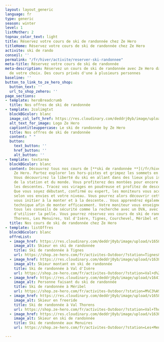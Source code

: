 ```yaml
---
layout: layout_generic
language: fr
type: generic
season: winter
level: 1
listMother: 2
topnav_color_text: light
title: Réservez votre cours de ski de randonnée chez Ze Hero
titleHome: Réservez votre cours de ski de randonnée chez Ze Hero
activite: ski de rando
conseil: ''
permalink: "/fr/hiver/activite/reserver-ski-randonnee"
meta-title: Réservez votre cours de ski de randonnée
meta-description: Réservez un cours de ski de randonnée avec Ze Hero dans la station
  de votre choix. Des cours privés d'une à plusieurs personnes
baseline: ''
button_to_link_to_ze_hero_shop:
  button_text: ''
  url_to_shop_zehero: ''
page_sections:
- template: heroBreadcrumb
  title: Nos offres de ski de randonnée
- template: 2colimgtxt
  blockBGcolor: blanc
  image_col_left_href: https://res.cloudinary.com/deddrj0yb/image/upload/v1640094644/website/logo/Sur%20fond%20clair/logo-ze-hero-horizontal_4_a3dhvk.png
  alt_text_for_image: Logo Ze Hero
  captiontitleuppercase: Le ski de randonnée by Ze Hero
  title: Nos offres de ski de randonnée
  content: " "
  button:
    text_button: ''
    href_button: ''
    alt_button: ''
- template: textarea
  blockBGcolor: blanc
  content: Découvrez tous nos cours de [**ski de randonnée **](/fr/hiver/activites/ski-de-randonnee)chez
    Ze Hero. Partez explorer les hors-pistes et grimpez les sommets en ski de randonnée.
    Vous découvrirez la liberté du ski en allant dans des lieux plus isolés, loin
    de la station et du monde. Vous profiterez des montées pour encore plus savourez
    les descentes. Tracez vos virages en poudreuse et profitez de descente fabuleuse.
    Que vous soyez débutant, confirmé ou expert, les moniteurs vous accompagneront
    selon vos envies et votre niveau. Vous pourrez alors découvrir cette discipline,
    vous initier à la monter et à la descente.. Vous apprendrez également la meilleure
    technique afin de monter efficacement. Votre moniteur vous enseignera également
    tous les conseils de sécurité comme la recherche avec un DVA, avec la sonde et
    d'utiliser la pelle. Vous pourrez réservez vos cours de ski de randonnée à Val
    Thorens, Les Menuires, Val d'Isère, Tignes, Courchevel, Méribel et l'Alpe d'Huez.
  title: Nos cours de ski de randonnée chez Ze Hero
- template: listOffres
  blockBGcolor: blanc
  offreList:
  - image_href: https://res.cloudinary.com/deddrj0yb/image/upload/v1658843993/website/winter/GOPR1121_1644667504059.jpg
    image_alt: Skieur en ski de randonnée
    title: Ski de randonnée à Tignes
    url: https://shop.ze-hero.com/fr/activites-Outdoor/?station=Tignes&calessonstype=Cours+priv%C3%A9&catypegenderlistsummer=all&calessonsactivitytype=Ski&start-date=
  - image_href: https://res.cloudinary.com/deddrj0yb/image/upload/v1638883533/website/winter/Ski-randonne-ascension_g8hj01.jpg
    image_alt: Skieur montant en ski de randonnée
    title: Ski de randonnée à Val d'Isère
    url: https://shop.ze-hero.com/fr/activites-Outdoor/?station=Val+d%27Is%C3%A8re&calessonstype=Cours+priv%C3%A9&catypegenderlistsummer=all&calessonsactivitytype=Ski&start-date=
  - image_href: https://res.cloudinary.com/deddrj0yb/image/upload/v1641540482/website/winter/amza-andrei-LiwdRhUaGZ0-unsplash_sqwdgb.jpg
    image_alt: Personne faisant du ski de randonnée
    title: Ski de randonnée à Méribel
    url: https://shop.ze-hero.com/fr/activites-Outdoor/?station=M%C3%A9ribel&calessonstype=Cours+priv%C3%A9&catypegenderlistsummer=all&calessonsactivitytype=Ski&start-date=
  - image_href: https://res.cloudinary.com/deddrj0yb/image/upload/v1658839133/website/winter/164359367_7995718387166229_3029293489305122895_n.jpg
    image_alt: Skieur en freeride
    title: Ski de randonnée à Val Thorens
    url: https://shop.ze-hero.com/fr/activites-Outdoor/?station=Val+Thorens&calessonstype=Cours+priv%C3%A9&catypegenderlistsummer=all&calessonsactivitytype=Ski&start-date=
  - image_href: https://res.cloudinary.com/deddrj0yb/image/upload/v1638883531/website/winter/Randonne-neige-seul_mxdyy6.jpg
    image_alt: Skieur en ski de randonnée
    title: Ski de randonnée aux Menuires
    url: https://shop.ze-hero.com/fr/activites-Outdoor/?station=Les+Menuires&calessonstype=Cours+priv%C3%A9&catypegenderlistsummer=all&calessonsactivitytype=Ski&start-date=

---
```

